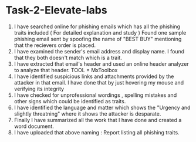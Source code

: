 # Task-2-Elevate-labs

1) I have searched online for phishing emails which has all the phishing traits included ( For detailed explanation and study )
   Found one sample phishing email sent by spoofing the name of "BEST BUY" mentioning that the recievers order is placed.
2) I have examined the sender's email address and display name. I found that they both doesn't match which is a trait.
3) I have extracted that email's header and used an online header analyzer to analyze that header.
   TOOL = MxToolbox
4) I have identified suspicious links and attachments provided by the attacker in that email.
    I have done that by just hovering my mouse and verifying its integrity
5) I have checked for unprofessional wordings , spelling mistakes and other signs which could be identified as traits.
6) I have identified the language and matter which shows the "Urgency and slightly threatning" where it shows the attacker is desparate.
7) Finally I have summarized all the work that I have done and created a word document.
8) I have uploaded that above naming : Report listing all phishing traits.
    
